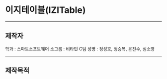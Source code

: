 # 이지테이블(IZITable)

---

## 제작자

학과 : 스마트소프트웨어
소그룹 : 비타민 C팀
성명 : 정성호, 정승복, 윤진수, 심소영

---

## 제작목적



